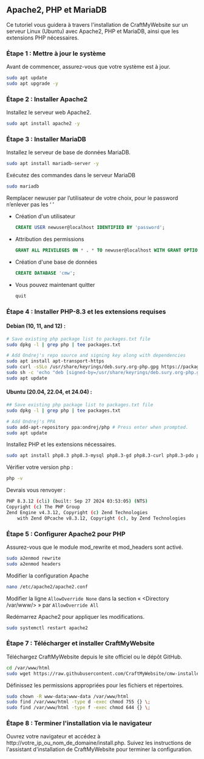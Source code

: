 ## Apache2, PHP et MariaDB

Ce tutoriel vous guidera à travers l'installation de CraftMyWebsite sur un serveur Linux (Ubuntu) avec Apache2, PHP et MariaDB, ainsi que les extensions PHP nécessaires.

### Étape 1 : Mettre à jour le système
Avant de commencer, assurez-vous que votre système est à jour.
```bash
sudo apt update
sudo apt upgrade -y
```

### Étape 2 : Installer Apache2
Installez le serveur web Apache2.
```bash
sudo apt install apache2 -y
```

### Étape 3 : Installer MariaDB
Installez le serveur de base de données MariaDB.
```bash
sudo apt install mariadb-server -y
```
Exécutez des commandes dans le serveur MariaDB
```bash
sudo mariadb
```
Remplacer newuser par l’utilisateur de votre choix, pour le password n’enlever pas les ‘ ’
- Création d'un utilisateur
    ```sql
    CREATE USER newuser@localhost IDENTIFIED BY 'password';
    ```
- Attribution des permissions
    ```sql
    GRANT ALL PRIVILEGES ON * . * TO newuser@localhost WITH GRANT OPTION;
    ```
- Création d'une base de données
    ```sql
    CREATE DATABASE 'cmw';
    ```
- Vous pouvez maintenant quitter
    ```bash
    quit
    ```
  
### Étape 4 : Installer PHP-8.3 et les extensions requises

#### Debian (10, 11, and 12) :
```bash
# Save existing php package list to packages.txt file
sudo dpkg -l | grep php | tee packages.txt

# Add Ondrej's repo source and signing key along with dependencies
sudo apt install apt-transport-https
sudo curl -sSLo /usr/share/keyrings/deb.sury.org-php.gpg https://packages.sury.org/php/apt.gpg
sudo sh -c 'echo "deb [signed-by=/usr/share/keyrings/deb.sury.org-php.gpg] https://packages.sury.org/php/ $(lsb_release -sc) main" > /etc/apt/sources.list.d/php.list'
sudo apt update
```

#### Ubuntu (20.04, 22.04, et 24.04) :
```bash
## Save existing php package list to packages.txt file
sudo dpkg -l | grep php | tee packages.txt

# Add Ondrej's PPA
sudo add-apt-repository ppa:ondrej/php # Press enter when prompted.
sudo apt update
```

Installez PHP et les extensions nécessaires.
```bash
sudo apt install php8.3 php8.3-mysql php8.3-gd php8.3-curl php8.3-pdo php8.3-mbstring php8.3-zip -y
```

Vérifier votre version php :
```bash
php -v
```
Devrais vous renvoyer :
```bash
PHP 8.3.12 (cli) (built: Sep 27 2024 03:53:05) (NTS)
Copyright (c) The PHP Group
Zend Engine v4.3.12, Copyright (c) Zend Technologies
    with Zend OPcache v8.3.12, Copyright (c), by Zend Technologies
```

### Étape 5 : Configurer Apache2 pour PHP
Assurez-vous que le module mod_rewrite et mod_headers sont activé.
```bash
sudo a2enmod rewrite
sudo a2enmod headers
```

Modifier la configuration Apache
```bash
nano /etc/apache2/apache2.conf
```

Modifier la ligne `AllowOverride None` dans la section « <Directory /var/www/> » par `AllowOverride All`

Redémarrez Apache2 pour appliquer les modifications.
```bash
sudo systemctl restart apache2
```

### Étape 7 : Télécharger et installer CraftMyWebsite
Téléchargez CraftMyWebsite depuis le site officiel ou le dépôt GitHub.
```bash
cd /var/www/html
sudo wget https://raw.githubusercontent.com/CraftMyWebsite/cmw-installer/main/install.php
```

Définissez les permissions appropriées pour les fichiers et répertoires.
```bash
sudo chown -R www-data:www-data /var/www/html
sudo find /var/www/html -type d -exec chmod 755 {} \;
sudo find /var/www/html -type f -exec chmod 644 {} \;
```

### Étape 8 : Terminer l'installation via le navigateur
Ouvrez votre navigateur et accédez à http://votre_ip_ou_nom_de_domaine/install.php. Suivez les instructions de l'assistant d'installation de CraftMyWebsite pour terminer la configuration.
